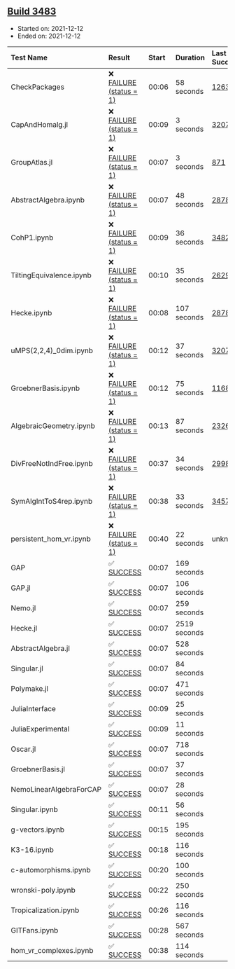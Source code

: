 ## [Build 3483](https://oscarci.mathematik.uni-kl.de/job/oscar-stable/3483/)

* Started on: 2021-12-12
* Ended on: 2021-12-12

| Test Name    | Result | Start | Duration | Last Success | First Failure |
|:-------------|:-------|:------|:---------|:-------------|:--------------|
| CheckPackages | ❌ [FAILURE (status = 1)](https://oscarci.mathematik.uni-kl.de/job/oscar-stable/3483/artifact/logs/build-3483/CheckPackages.log) | 00:06 | 58 seconds | [1263](https://oscarci.mathematik.uni-kl.de/job/oscar-stable/1263/) | [1264](https://oscarci.mathematik.uni-kl.de/job/oscar-stable/1264/) |
| CapAndHomalg.jl | ❌ [FAILURE (status = 1)](https://oscarci.mathematik.uni-kl.de/job/oscar-stable/3483/artifact/logs/build-3483/CapAndHomalg.jl.log) | 00:09 | 3 seconds | [3207](https://oscarci.mathematik.uni-kl.de/job/oscar-stable/3207/) | [3208](https://oscarci.mathematik.uni-kl.de/job/oscar-stable/3208/) |
| GroupAtlas.jl | ❌ [FAILURE (status = 1)](https://oscarci.mathematik.uni-kl.de/job/oscar-stable/3483/artifact/logs/build-3483/GroupAtlas.jl.log) | 00:07 | 3 seconds | [871](https://oscarci.mathematik.uni-kl.de/job/oscar-stable/871/) | [872](https://oscarci.mathematik.uni-kl.de/job/oscar-stable/872/) |
| AbstractAlgebra.ipynb | ❌ [FAILURE (status = 1)](https://oscarci.mathematik.uni-kl.de/job/oscar-stable/3483/artifact/logs/build-3483/AbstractAlgebra.ipynb.log) | 00:07 | 48 seconds | [2878](https://oscarci.mathematik.uni-kl.de/job/oscar-stable/2878/) | [2879](https://oscarci.mathematik.uni-kl.de/job/oscar-stable/2879/) |
| CohP1.ipynb | ❌ [FAILURE (status = 1)](https://oscarci.mathematik.uni-kl.de/job/oscar-stable/3483/artifact/logs/build-3483/CohP1.ipynb.log) | 00:09 | 36 seconds | [3482](https://oscarci.mathematik.uni-kl.de/job/oscar-stable/3482/) | [3483](https://oscarci.mathematik.uni-kl.de/job/oscar-stable/3483/) |
| TiltingEquivalence.ipynb | ❌ [FAILURE (status = 1)](https://oscarci.mathematik.uni-kl.de/job/oscar-stable/3483/artifact/logs/build-3483/TiltingEquivalence.ipynb.log) | 00:10 | 35 seconds | [2629](https://oscarci.mathematik.uni-kl.de/job/oscar-stable/2629/) | [2630](https://oscarci.mathematik.uni-kl.de/job/oscar-stable/2630/) |
| Hecke.ipynb | ❌ [FAILURE (status = 1)](https://oscarci.mathematik.uni-kl.de/job/oscar-stable/3483/artifact/logs/build-3483/Hecke.ipynb.log) | 00:08 | 107 seconds | [2878](https://oscarci.mathematik.uni-kl.de/job/oscar-stable/2878/) | [2879](https://oscarci.mathematik.uni-kl.de/job/oscar-stable/2879/) |
| uMPS(2,2,4)_0dim.ipynb | ❌ [FAILURE (status = 1)](https://oscarci.mathematik.uni-kl.de/job/oscar-stable/3483/artifact/logs/build-3483/uMPS-2-2-4-_0dim.ipynb.log) | 00:12 | 37 seconds | [3207](https://oscarci.mathematik.uni-kl.de/job/oscar-stable/3207/) | [3208](https://oscarci.mathematik.uni-kl.de/job/oscar-stable/3208/) |
| GroebnerBasis.ipynb | ❌ [FAILURE (status = 1)](https://oscarci.mathematik.uni-kl.de/job/oscar-stable/3483/artifact/logs/build-3483/GroebnerBasis.ipynb.log) | 00:12 | 75 seconds | [1168](https://oscarci.mathematik.uni-kl.de/job/oscar-stable/1168/) | [1169](https://oscarci.mathematik.uni-kl.de/job/oscar-stable/1169/) |
| AlgebraicGeometry.ipynb | ❌ [FAILURE (status = 1)](https://oscarci.mathematik.uni-kl.de/job/oscar-stable/3483/artifact/logs/build-3483/AlgebraicGeometry.ipynb.log) | 00:13 | 87 seconds | [2326](https://oscarci.mathematik.uni-kl.de/job/oscar-stable/2326/) | [2327](https://oscarci.mathematik.uni-kl.de/job/oscar-stable/2327/) |
| DivFreeNotIndFree.ipynb | ❌ [FAILURE (status = 1)](https://oscarci.mathematik.uni-kl.de/job/oscar-stable/3483/artifact/logs/build-3483/DivFreeNotIndFree.ipynb.log) | 00:37 | 34 seconds | [2998](https://oscarci.mathematik.uni-kl.de/job/oscar-stable/2998/) | [2999](https://oscarci.mathematik.uni-kl.de/job/oscar-stable/2999/) |
| SymAlgIntToS4rep.ipynb | ❌ [FAILURE (status = 1)](https://oscarci.mathematik.uni-kl.de/job/oscar-stable/3483/artifact/logs/build-3483/SymAlgIntToS4rep.ipynb.log) | 00:38 | 33 seconds | [3457](https://oscarci.mathematik.uni-kl.de/job/oscar-stable/3457/) | [3458](https://oscarci.mathematik.uni-kl.de/job/oscar-stable/3458/) |
| persistent_hom_vr.ipynb | ❌ [FAILURE (status = 1)](https://oscarci.mathematik.uni-kl.de/job/oscar-stable/3483/artifact/logs/build-3483/persistent_hom_vr.ipynb.log) | 00:40 | 22 seconds | unknown | unknown |
| GAP | ✅ [SUCCESS](https://oscarci.mathematik.uni-kl.de/job/oscar-stable/3483/artifact/logs/build-3483/GAP.log) | 00:07 | 169 seconds |  |  |
| GAP.jl | ✅ [SUCCESS](https://oscarci.mathematik.uni-kl.de/job/oscar-stable/3483/artifact/logs/build-3483/GAP.jl.log) | 00:07 | 106 seconds |  |  |
| Nemo.jl | ✅ [SUCCESS](https://oscarci.mathematik.uni-kl.de/job/oscar-stable/3483/artifact/logs/build-3483/Nemo.jl.log) | 00:07 | 259 seconds |  |  |
| Hecke.jl | ✅ [SUCCESS](https://oscarci.mathematik.uni-kl.de/job/oscar-stable/3483/artifact/logs/build-3483/Hecke.jl.log) | 00:07 | 2519 seconds |  |  |
| AbstractAlgebra.jl | ✅ [SUCCESS](https://oscarci.mathematik.uni-kl.de/job/oscar-stable/3483/artifact/logs/build-3483/AbstractAlgebra.jl.log) | 00:07 | 528 seconds |  |  |
| Singular.jl | ✅ [SUCCESS](https://oscarci.mathematik.uni-kl.de/job/oscar-stable/3483/artifact/logs/build-3483/Singular.jl.log) | 00:07 | 84 seconds |  |  |
| Polymake.jl | ✅ [SUCCESS](https://oscarci.mathematik.uni-kl.de/job/oscar-stable/3483/artifact/logs/build-3483/Polymake.jl.log) | 00:07 | 471 seconds |  |  |
| JuliaInterface | ✅ [SUCCESS](https://oscarci.mathematik.uni-kl.de/job/oscar-stable/3483/artifact/logs/build-3483/JuliaInterface.log) | 00:09 | 25 seconds |  |  |
| JuliaExperimental | ✅ [SUCCESS](https://oscarci.mathematik.uni-kl.de/job/oscar-stable/3483/artifact/logs/build-3483/JuliaExperimental.log) | 00:09 | 11 seconds |  |  |
| Oscar.jl | ✅ [SUCCESS](https://oscarci.mathematik.uni-kl.de/job/oscar-stable/3483/artifact/logs/build-3483/Oscar.jl.log) | 00:07 | 718 seconds |  |  |
| GroebnerBasis.jl | ✅ [SUCCESS](https://oscarci.mathematik.uni-kl.de/job/oscar-stable/3483/artifact/logs/build-3483/GroebnerBasis.jl.log) | 00:07 | 37 seconds |  |  |
| NemoLinearAlgebraForCAP | ✅ [SUCCESS](https://oscarci.mathematik.uni-kl.de/job/oscar-stable/3483/artifact/logs/build-3483/NemoLinearAlgebraForCAP.log) | 00:07 | 28 seconds |  |  |
| Singular.ipynb | ✅ [SUCCESS](https://oscarci.mathematik.uni-kl.de/job/oscar-stable/3483/artifact/logs/build-3483/Singular.ipynb.log) | 00:11 | 56 seconds |  |  |
| g-vectors.ipynb | ✅ [SUCCESS](https://oscarci.mathematik.uni-kl.de/job/oscar-stable/3483/artifact/logs/build-3483/g-vectors.ipynb.log) | 00:15 | 195 seconds |  |  |
| K3-16.ipynb | ✅ [SUCCESS](https://oscarci.mathematik.uni-kl.de/job/oscar-stable/3483/artifact/logs/build-3483/K3-16.ipynb.log) | 00:18 | 116 seconds |  |  |
| c-automorphisms.ipynb | ✅ [SUCCESS](https://oscarci.mathematik.uni-kl.de/job/oscar-stable/3483/artifact/logs/build-3483/c-automorphisms.ipynb.log) | 00:20 | 100 seconds |  |  |
| wronski-poly.ipynb | ✅ [SUCCESS](https://oscarci.mathematik.uni-kl.de/job/oscar-stable/3483/artifact/logs/build-3483/wronski-poly.ipynb.log) | 00:22 | 250 seconds |  |  |
| Tropicalization.ipynb | ✅ [SUCCESS](https://oscarci.mathematik.uni-kl.de/job/oscar-stable/3483/artifact/logs/build-3483/Tropicalization.ipynb.log) | 00:26 | 116 seconds |  |  |
| GITFans.ipynb | ✅ [SUCCESS](https://oscarci.mathematik.uni-kl.de/job/oscar-stable/3483/artifact/logs/build-3483/GITFans.ipynb.log) | 00:28 | 567 seconds |  |  |
| hom_vr_complexes.ipynb | ✅ [SUCCESS](https://oscarci.mathematik.uni-kl.de/job/oscar-stable/3483/artifact/logs/build-3483/hom_vr_complexes.ipynb.log) | 00:38 | 114 seconds |  |  |
